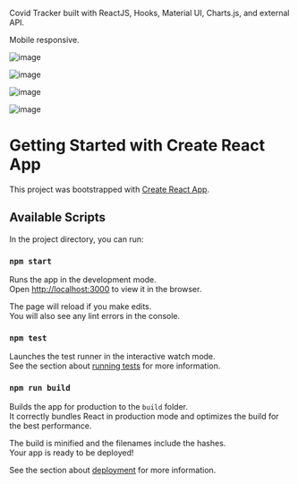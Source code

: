 Covid Tracker built with ReactJS, Hooks, Material UI, Charts.js, and external API.

Mobile responsive.

![image](https://user-images.githubusercontent.com/42185328/122640764-e0b80800-d109-11eb-8bde-4eaf56299c45.png)

![image](https://user-images.githubusercontent.com/42185328/122640843-2ecd0b80-d10a-11eb-92e9-df294a5950b5.png)

![image](https://user-images.githubusercontent.com/42185328/122640866-5623d880-d10a-11eb-887c-75c549592cf9.png)

![image](https://user-images.githubusercontent.com/42185328/122640880-72277a00-d10a-11eb-92f8-4757ab3266dd.png)





# Getting Started with Create React App

This project was bootstrapped with [Create React App](https://github.com/facebook/create-react-app).

## Available Scripts

In the project directory, you can run:

### `npm start`

Runs the app in the development mode.\
Open [http://localhost:3000](http://localhost:3000) to view it in the browser.

The page will reload if you make edits.\
You will also see any lint errors in the console.

### `npm test`

Launches the test runner in the interactive watch mode.\
See the section about [running tests](https://facebook.github.io/create-react-app/docs/running-tests) for more information.

### `npm run build`

Builds the app for production to the `build` folder.\
It correctly bundles React in production mode and optimizes the build for the best performance.

The build is minified and the filenames include the hashes.\
Your app is ready to be deployed!

See the section about [deployment](https://facebook.github.io/create-react-app/docs/deployment) for more information.



